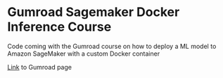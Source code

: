 # Gumroad Sagemaker Docker Inference Course
Code coming with the Gumroad course on how to deploy a ML model to Amazon SageMaker with a custom Docker container

[Link](https://frapochetti.gumroad.com/l/mdpbvi) to Gumroad page
